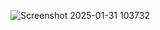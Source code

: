 
![Screenshot 2025-01-31 103732](https://github.com/user-attachments/assets/5e2de620-3598-46b7-b665-19097945e669)
